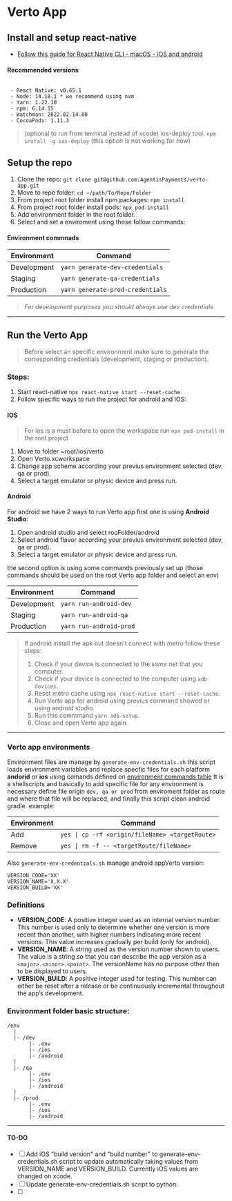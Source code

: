 # Verto App

## Install and  setup react-native
- [Follow this guide for React Native CLI - macOS - iOS and android](https://reactnative.dev/docs/environment-setup)


#### Recommended versions
``` plainText

 - React Native: v0.65.1
 - Node: 14.18.1 * we recommend using nvm
 - Yarn: 1.22.10 
 - npm: 6.14.15 
 - Watchman: 2022.02.14.00 
 - CocoaPods: 1.11.3

```
> (optional to run from terminal instead of xcode) ios-deploy tool: `npm install -g ios-deploy` (this option is not working for now)

## Setup the repo 

 1. Clone the repo: `git clone git@github.com:AgentisPayments/verto-app.git`
 2. Move to repo folder: `cd ~/path/To/Repo/Folder`
 3. From project root folder install npm packages: `npm install`
 4. From project root folder install pods: `npx pod-install`
 5. Add environment folder in the root folder.
 6. Select and set a enviroment using those follow commands:


#### Environment commnads
  | Environment  |Command                         |
  |-------------|---------------------------------|
  | Development | `yarn generate-dev-credentials` |
  | Staging     | `yarn generate-qa-credentials`  |
  | Production  | `yarn generate-prod-credentials`|


 > *For development purposes you should always use dev credentials*

---

## Run the Verto App

> Before select an specific environment make sure to generate the corresponding credentials (development, staging or production).

### Steps:
1. Start react-native `npx react-native start --reset-cache`
2. Follow specific ways to run the project for android and IOS:

#### IOS
> For ios is a must before to open the workspace run `npx pod-install` in the root project

 1. Move to folder ~root/ios/verto
 2. Open Verto.xcworkspace
 3. Change app scheme according your previus environment selected (dev, qa or prod).
 4. Select a target emulator or physic device and press run.

#### Android

For android we have 2 ways to run Verto app first one is using **Android Studio**:
 1. Open android studio and select rooFolder/android
 1. Select android flavor according your previus environment selected (dev, qa or prod).
 1. Select a target emulator or physic device and press run.

the second option is using some commands previously set up (those commands should be used on the root Verto app folder and select an env)

  |Environment  |Command                 |
  |-------------|------------------------|
  | Development | `yarn run-android-dev` |
  | Staging     | `yarn run-android-qa`  |
  | Production  | `yarn run-android-prod`|



> If android install the apk but doesn't connect with metro follow these steps:
>	1. Check if your device is connected to the same net that you computer.
>	1. Check if your device is connected to the computer using `adb devices`.
>	1. Reset metro cache using `npx react-native start --reset-cache`. 
>	1. Run Verto app for android using previus command showed or using android studio.
>	1. Run this commmand `yarn adb-setup`.
>	1. Close and open Verto app again.



---


### Verto app environments 


Environment files are manage by `generate-env-credentials.sh` this script loads environment variables and replace specfic files for each platform **andorid** or **ios** using comands defined on [environment commands table](#environment-commnads)
It is a shellscripts and basically to add specific file for any environment is necessary define file origin `dev, qa or prod` from enviroment folder as route and where that file will be replaced, and finally this script clean android gradle. example:

|Environment  |Command                                         |
|-------------|------------------------------------------------|
|Add          | `yes \| cp -rf <origin/fileName> <targetRoute>`|
|Remove       | `yes \| rm -f -- <targetRoute/fileName>`       |

Also `generate-env-credentials.sh` manage android appVerto version:

```
VERSION_CODE='XX'
VERSION_NAME='X.X.X'
VERSION_BUILD='XX'
```
### Definitions
- **VERSION_CODE**: A positive integer used as an internal version number. This number is used only to determine whether one version is more recent than another, with higher numbers indicating more recent versions. This value increases gradually per build (only for android).
- **VERSION_NAME**: A string used as the version number shown to users. The value is a string so that you can describe the app version as a `<major>.<minor>.<point>`. The versionName has no purpose other than to be displayed to users.
- **VERSION_BUILD**: A positive integer used for testing. This number can either be reset after a release or be continuously incremental throughout the app’s development.



### Environment folder basic structure:

 ``` 
/env
   |
   |- /dev
		|- .env
		|- /ios
		|- /android
   |
   |- /qa
		|- .env
		|- /ios
		|- /android
   |
   |- /prod
		|- .env
		|- /ios
		|- /android

```



----
#### TO-DO
- [ ] Add iOS "build version" and "build number" to generate-env-credentials.sh script to update automatically taking values from VERSION_NAME and VERSION_BUILD. Currently iOS values are changed on xcode.
- [ ] Update generate-env-credentials.sh script to python.
- [ ]
